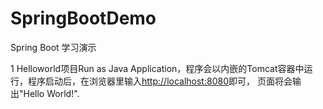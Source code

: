 # SpringBootDemo
Spring Boot 学习演示

1 Helloworld项目Run as Java Application，程序会以内嵌的Tomcat容器中运行，程序启动后，在浏览器里输入<http://localhost:8080>即可，
页面将会输出"Hello World!".

